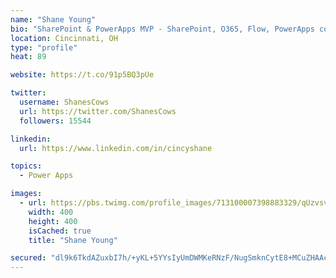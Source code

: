 ```yaml
---
name: "Shane Young"
bio: "SharePoint & PowerApps MVP - SharePoint, O365, Flow, PowerApps consulting? @PowerApps911 | Pure Snark? You found it."
location: Cincinnati, OH
type: "profile"
heat: 89

website: https://t.co/91p5BQ3pUe

twitter:
  username: ShanesCows
  url: https://twitter.com/ShanesCows
  followers: 15544

linkedin:
  url: https://www.linkedin.com/in/cincyshane

topics:
  - Power Apps

images:
  - url: https://pbs.twimg.com/profile_images/713100007398883329/qUzvsvQ3_400x400.jpg
    width: 400
    height: 400
    isCached: true
    title: "Shane Young"

secured: "dl9k6TkdAZuxbI7h/+yKL+5YYsIyUmDWMKeRNzF/NugSmknCytE8+MCuZHAAc1UChNAWyV7mFAk/RFZuk05wvQK3J4n3TSgoY/o6VywArIQRmLiRm3qelosaVNNC8Pmt72RYIguSLh8trUEo2vigLCsmBuQHWRQw1bIVa4mr4mAzsbWS9LshA3mCdkACYoXoPY6E1Y0FUVbiz3B42mUb0c5x9er3WHfA2ltCAUi2biOEK+LS6LhheSHt3uQKesXvG6YKq6OYEQB6MMKIMlEVlluvjc1UXsWxnSIIJjE3Zd2/qfzu+2pSifU2zkjyB9KemJWk9JvQNvKDGbkuhpgeBY2/qHgAJCQvBBNEHvu5PGUPmk1hlZcuLtoiHdM/9uJ6ejDmIlG/oWoBZLRGugUOzJbGNDgBMVoUEWQ/3VRguW4=;ZXuqDEvKg7Sm3rX3ltgPvQ=="
---
```



